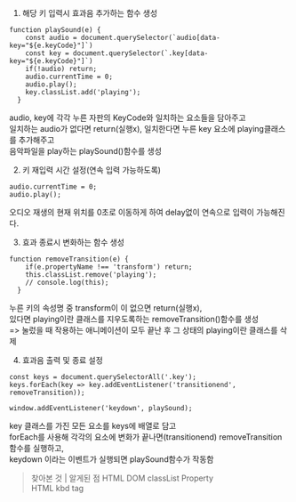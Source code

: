 1. 해당 키 입력시 효과음 추가하는 함수 생성
```
function playSound(e) {
    const audio = document.querySelector(`audio[data-key="${e.keyCode}"]`)
    const key = document.querySelector(`.key[data-key="${e.keyCode}"]`)
    if(!audio) return;
    audio.currentTime = 0;
    audio.play();
    key.classList.add('playing');
  }
```
audio, key에 각각 누른 자판의 KeyCode와 일치하는 요소들을 담아주고<br>
일치하는 audio가 없다면 return(실행x), 일치한다면 누른 key 요소에 playing클래스를 추가해주고<br>
음악파일을 play하는 playSound()함수를 생성



2. 키 재입력 시간 설정(연속 입력 가능하도록)
```
audio.currentTime = 0;
audio.play();
```
오디오 재생의 현재 위치를 0초로 이동하게 하여 delay없이 연속으로 입력이 가능해진다.


3. 효과 종료시 변화하는 함수 생성
```
function removeTransition(e) {
    if(e.propertyName !== 'transform') return;
    this.classList.remove('playing');
    // console.log(this);
  }
```
누른 키의 속성명 중 transform이 이 없으면 return(실행x),<br>
있다면 playing이란 클래스를 지우도록하는 removeTransition()함수를 생성<br>
=> 눌렀을 때 작용하는 애니메이션이 모두 끝난 후 그 상태의 playing이란 클래스를 삭제


4. 효과음 출력 및 종료 설정
```
const keys = document.querySelectorAll('.key');
keys.forEach(key => key.addEventListener('transitionend', removeTransition));

window.addEventListener('keydown', playSound);
```
key 클래스를 가진 모든 요소를 keys에 배열로 담고<br>
forEach를 사용해 각각의 요소에 변화가 끝나면(transitionend) removeTransition 함수를 실행하고,<br>
keydown 이라는 이벤트가 실행되면 playSound함수가 작동함

> 찾아본 것 | 알게된 점
HTML DOM classList Property<br>
HTML kbd tag
